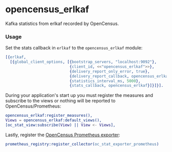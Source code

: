 opencensus_erlkaf
=====

Kafka statistics from erlkaf recorded by OpenCensus.

### Usage

Set the stats callback in `erlkaf` to the `opencensus_erlkaf` module:

``` erlang
[{erlkaf,
  [{global_client_options, [{bootstrap_servers, "localhost:9092"},
                            {client_id, <<"opencensus_erlkaf">>},
                            {delivery_report_only_error, true},
                            {delivery_report_callback, opencensus_erlkaf},
                            {statistics_interval_ms, 5000},
                            {stats_callback, opencensus_erlkaf}]}]}].
```

During your application's start up you must register the measures and subscribe to the views or nothing will be reported to OpenCensus/Prometheus:

``` erlang
opencensus_erlkaf:register_measures(),
Views = opencensus_erlkaf:default_views(),
[oc_stat_view:subscribe(View) || View <- Views],
```

Lastly, register the [OpenCensus Prometheus exporter](https://github.com/opencensus-beam/prometheus):

``` erlang
prometheus_registry:register_collector(oc_stat_exporter_prometheus)
```

